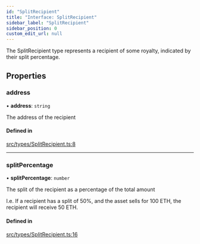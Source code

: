 ```yaml
---
id: "SplitRecipient"
title: "Interface: SplitRecipient"
sidebar_label: "SplitRecipient"
sidebar_position: 0
custom_edit_url: null
---
```


The SplitRecipient type represents a recipient of some royalty, indicated by their split percentage.

## Properties

### address

• **address**: `string`

The address of the recipient

#### Defined in

[src/types/SplitRecipient.ts:8](https://github.com/PrasoonPratham/nftlabs-sdk-ts/blob/ff1ad69/src/types/SplitRecipient.ts#L8)

___

### splitPercentage

• **splitPercentage**: `number`

The split of the recipient as a percentage of the total amount

I.e. If a recipient has a split of 50%, and the asset sells for 100 ETH,
the recipient will receive 50 ETH.

#### Defined in

[src/types/SplitRecipient.ts:16](https://github.com/PrasoonPratham/nftlabs-sdk-ts/blob/ff1ad69/src/types/SplitRecipient.ts#L16)
